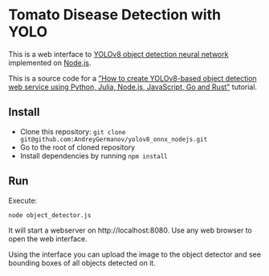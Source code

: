 # Tomato Disease Detection with YOLO

This is a web interface to [YOLOv8 object detection neural network](https://ultralytics.com/yolov8)
implemented on [Node.js](https://www.nodejs.org).

This is a source code for a ["How to create YOLOv8-based object detection web service using Python, Julia, Node.js, JavaScript, Go and Rust"](https://dev.to/andreygermanov/how-to-create-yolov8-based-object-detection-web-service-using-python-julia-nodejs-javascript-go-and-rust-4o8e) tutorial.

## Install

* Clone this repository: `git clone git@github.com:AndreyGermanov/yolov8_onnx_nodejs.git`
* Go to the root of cloned repository
* Install dependencies by running `npm install`

## Run

Execute:

```
node object_detector.js
```

It will start a webserver on http://localhost:8080. Use any web browser to open the web interface.

Using the interface you can upload the image to the object detector and see bounding boxes of all objects detected on it.

